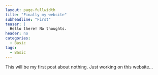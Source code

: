 ```yaml
---
layout: page-fullwidth
title: "Finally my website"
subheadline: "First"
teaser: |
  Hello there! No thoughts.
header: no
categories:
  - Basic
tags:
  - Basic
---
```

This will be my first post about nothing. Just working on this website...
